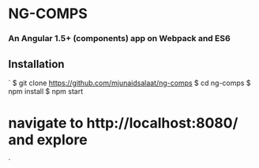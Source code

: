# NG-COMPS

### An Angular 1.5+ (components) app on Webpack and ES6


## Installation

`
$ git clone https://github.com/mjunaidsalaat/ng-comps
$ cd ng-comps
$ npm install
$ npm start

# navigate to http://localhost:8080/ and explore
`